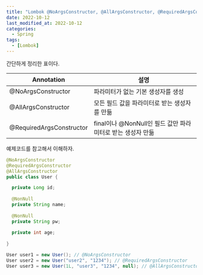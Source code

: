 ```yaml
---
title: "Lombok @NoArgsConstructor, @AllArgsConstructor, @RequiredArgsConstructor"
date: 2022-10-12
last_modified_at: 2022-10-12
categories: 
  - Spring
tags:
  - [Lombok]
---
```

간단하게 정리한 표이다.  

|Annotation|설명|
|------|------|
|@NoArgsConstructor|파라미터가 없는 기본 생성자를 생성|
|@AllArgsConstructor|모든 필드 값을 파라미터로 받는 생성자를 만듦|
|@RequiredArgsConstructor|final이나 @NonNull인 필드 값만 파라미터로 받는 생성자 만듦|


예제코드를 참고해서 이해하자.

```java
@NoArgsConstructor
@RequiredArgsConstructor
@AllArgsConstructor
public class User {

  private Long id;
  
  @NonNull
  private String name;
  
  @NonNull
  private String pw;
  
  private int age;
  
}
```

```java
User user1 = new User(); // @NoArgsConstructor
User user2 = new User("user2", "1234"); // @RequiredArgsConstructor
User user3 = new User(1L, "user3", "1234", null); // @AllArgsConstructor
```